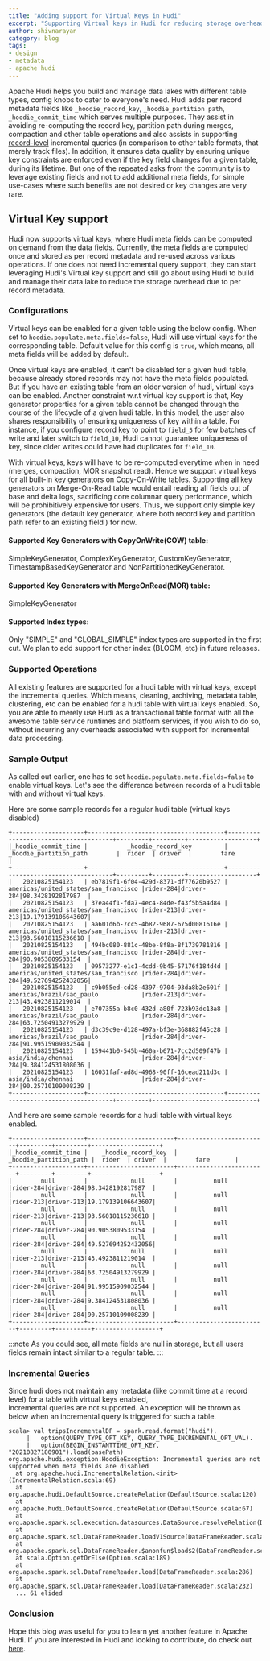 ```yaml
---
title: "Adding support for Virtual Keys in Hudi"
excerpt: "Supporting Virtual keys in Hudi for reducing storage overhead"
author: shivnarayan
category: blog
tags:
- design
- metadata
- apache hudi
---
```


Apache Hudi helps you build and manage data lakes with different table types, config knobs to cater to everyone's need.
Hudi adds per record metadata fields like `_hoodie_record_key`, `_hoodie_partition path`, `_hoodie_commit_time` which serves multiple purposes. 
They assist in avoiding re-computing the record key, partition path during merges, compaction and other table operations 
and also assists in supporting [record-level](/blog/2021/07/21/streaming-data-lake-platform#readers) incremental queries (in comparison to other table formats, that merely track files).
In addition, it ensures data quality by ensuring unique key constraints are enforced even if the key field changes for a given table, during its lifetime.
But one of the repeated asks from the community is to leverage existing fields and not to add additional meta fields, for simple use-cases where such benefits are not desired or key changes are very rare.  
<!--truncate-->

## Virtual Key support
Hudi now supports virtual keys, where Hudi meta fields can be computed on demand from the data fields. Currently, the meta fields are 
computed once and stored as per record metadata and re-used across various operations. If one does not need incremental query support, 
they can start leveraging Hudi's Virtual key support and still go about using Hudi to build and manage their data lake to reduce the storage 
overhead due to per record metadata. 

### Configurations
Virtual keys can be enabled for a given table using the below config. When set to `hoodie.populate.meta.fields=false`, 
Hudi will use virtual keys for the corresponding table. Default value for this config is `true`, which means, all  meta fields will be added by default.

Once virtual keys are enabled, it can't be disabled for a given hudi table, because already stored records may not have 
the meta fields populated. But if you have an existing table from an older version of hudi, virtual keys can be enabled. 
Another constraint w.r.t virtual key support is that, Key generator properties for a given table cannot be changed through
the course of the lifecycle of a given hudi table. In this model, the user also shares responsibility of ensuring uniqueness 
of key within a table. For instance, if you configure record key to point to `field_5` for few batches of write and later switch to `field_10`, 
Hudi cannot guarantee uniqueness of key, since older writes could have had duplicates for `field_10`. 

With virtual keys, keys will have to be re-computed everytime when in need (merges, compaction, MOR snapshot read). Hence we 
support virtual keys for all built-in key generators on Copy-On-Write tables. Supporting all key generators on Merge-On-Read table 
would entail reading all fields out of base and delta logs, sacrificing core columnar query performance, which will be prohibitively expensive 
for users. Thus, we support only simple key generators (the default key generator, where both record key and partition path refer
to an existing field ) for now.

#### Supported Key Generators with CopyOnWrite(COW) table:
SimpleKeyGenerator, ComplexKeyGenerator, CustomKeyGenerator, TimestampBasedKeyGenerator and NonPartitionedKeyGenerator. 

#### Supported Key Generators with MergeOnRead(MOR) table:
SimpleKeyGenerator

#### Supported Index types: 
Only "SIMPLE" and "GLOBAL_SIMPLE" index types are supported in the first cut. We plan to add support for other index 
(BLOOM, etc) in future releases. 

### Supported Operations
All existing features are supported for a hudi table with virtual keys, except the incremental 
queries. Which means, cleaning, archiving, metadata table, clustering, etc can be enabled for a hudi table with 
virtual keys enabled. So, you are able to merely use Hudi as a transactional table format with all the awesome 
table service runtimes and platform services, if you wish to do so, without incurring any overheads associated with 
support for incremental data processing.

### Sample Output
As called out earlier, one has to set `hoodie.populate.meta.fields=false` to enable virtual keys. Let's see the 
difference between records of a hudi table with and without virtual keys.

Here are some sample records for a regular hudi table (virtual keys disabled)

```
+--------------------+--------------------------------------+--------------------------------------+---------+---------+-------------------+
|_hoodie_commit_time |           _hoodie_record_key         |        _hoodie_partition_path        |  rider  | driver  |        fare       |
+--------------------+--------------------------------------+--------------------------------------+---------+---------+-------------------+
|   20210825154123   | eb7819f1-6f04-429d-8371-df77620b9527 | americas/united_states/san_francisco |rider-284|driver-284|98.3428192817987  |
|   20210825154123   | 37ea44f1-fda7-4ec4-84de-f43f5b5a4d84 | americas/united_states/san_francisco |rider-213|driver-213|19.179139106643607|
|   20210825154123   | aa601d6b-7cc5-4b82-9687-675d0081616e | americas/united_states/san_francisco |rider-213|driver-213|93.56018115236618 |
|   20210825154123   | 494bc080-881c-48be-8f8a-8f1739781816 | americas/united_states/san_francisco |rider-284|driver-284|90.9053809533154  |
|   20210825154123   | 09573277-e1c1-4cdd-9b45-57176f184d4d | americas/united_states/san_francisco |rider-284|driver-284|49.527694252432056|
|   20210825154123   | c9b055ed-cd28-4397-9704-93da8b2e601f | americas/brazil/sao_paulo            |rider-213|driver-213|43.4923811219014  |
|   20210825154123   | e707355a-b8c0-432d-a80f-723b93dc13a8 | americas/brazil/sao_paulo            |rider-284|driver-284|63.72504913279929 |
|   20210825154123   | d3c39c9e-d128-497a-bf3e-368882f45c28 | americas/brazil/sao_paulo            |rider-284|driver-284|91.99515909032544 |
|   20210825154123   | 159441b0-545b-460a-b671-7cc2d509f47b | asia/india/chennai                   |rider-284|driver-284|9.384124531808036 |
|   20210825154123   | 16031faf-ad8d-4968-90ff-16cead211d3c | asia/india/chennai                   |rider-284|driver-284|90.25710109008239 |
+--------------------+--------------------------------------+--------------------------------------+---------+----------+------------------+
```

And here are some sample records for a hudi table with virtual keys enabled.

```
+--------------------+------------------------+-------------------------+---------+---------+-------------------+
|_hoodie_commit_time |    _hoodie_record_key  |  _hoodie_partition_path |  rider  | driver  |        fare       |
+--------------------+------------------------+-------------------------+---------+---------+-------------------+
|        null        |            null        |          null           |rider-284|driver-284|98.3428192817987  |
|        null        |            null        |          null           |rider-213|driver-213|19.179139106643607|
|        null        |            null        |          null           |rider-213|driver-213|93.56018115236618 |
|        null        |            null        |          null           |rider-284|driver-284|90.9053809533154  |
|        null        |            null        |          null           |rider-284|driver-284|49.527694252432056|
|        null        |            null        |          null           |rider-213|driver-213|43.4923811219014  |
|        null        |            null        |          null           |rider-284|driver-284|63.72504913279929 |
|        null        |            null        |          null           |rider-284|driver-284|91.99515909032544 |
|        null        |            null        |          null           |rider-284|driver-284|9.384124531808036 |
|        null        |            null        |          null           |rider-284|driver-284|90.25710109008239 |
+--------------------+------------------------+-------------------------+---------+----------+------------------+
```

:::note
As you could see, all meta fields are null in storage, but all users fields remain intact similar to a regular table.
:::

### Incremental Queries
Since hudi does not maintain any metadata (like commit time at a record level) for a table with virtual keys enabled,  
incremental queries are not supported. An exception will be thrown as below when an incremental query is triggered for such
a table.

```
scala> val tripsIncrementalDF = spark.read.format("hudi").
     |   option(QUERY_TYPE_OPT_KEY, QUERY_TYPE_INCREMENTAL_OPT_VAL).
     |   option(BEGIN_INSTANTTIME_OPT_KEY, "20210827180901").load(basePath)
org.apache.hudi.exception.HoodieException: Incremental queries are not supported when meta fields are disabled
  at org.apache.hudi.IncrementalRelation.<init>(IncrementalRelation.scala:69)
  at org.apache.hudi.DefaultSource.createRelation(DefaultSource.scala:120)
  at org.apache.hudi.DefaultSource.createRelation(DefaultSource.scala:67)
  at org.apache.spark.sql.execution.datasources.DataSource.resolveRelation(DataSource.scala:344)
  at org.apache.spark.sql.DataFrameReader.loadV1Source(DataFrameReader.scala:297)
  at org.apache.spark.sql.DataFrameReader.$anonfun$load$2(DataFrameReader.scala:286)
  at scala.Option.getOrElse(Option.scala:189)
  at org.apache.spark.sql.DataFrameReader.load(DataFrameReader.scala:286)
  at org.apache.spark.sql.DataFrameReader.load(DataFrameReader.scala:232)
  ... 61 elided
```

### Conclusion 
Hope this blog was useful for you to learn yet another feature in Apache Hudi. If you are interested in 
Hudi and looking to contribute, do check out [here](https://hudi.apache.org/contribute/get-involved). 








